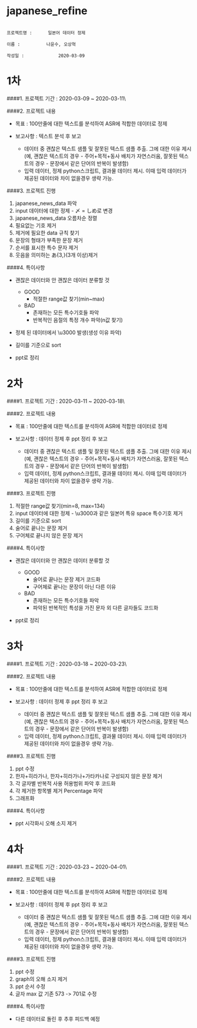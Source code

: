 # japanese_refine

                                                                                 프로젝트명 :      일본어 데이터 정제
                                                                                       이름 :          나윤수, 오상혁
                                                                                     작성일 :             2020-03-09
                                                                                     

1차
=======================================================
####1. 프로젝트 기간 : 2020-03-09 ~ 2020-03-11\

####2. 프로젝트 내용
  * 목표 : 100만줄에 대한 텍스트를 분석하여 ASR에 적합한 데이터로 정제
  
  * 보고사항 : 텍스트 분석 후 보고
    - 데이터 중 괜찮은 텍스트 샘플 및 잘못된 텍스트 샘플 추출. 그에 대한 이유 제시
      (예, 괜찮은 텍스트의 경우 - 주어+목적+동사 배치가 자연스러움, 잘못된 텍스트의 경우 -  문장에서 같은 단어의 반복이 발생함) 
    - 입력 데이터, 정제 python스크립트, 결과물 데이터 제시. 이때 입력 데이터가 제공된 데이터와 차이 없을경우 생략 가능. 

####3. 프로젝트 진행
  1. japanese_news_data 파악
  2. input 데이터에 대한 정제
    - 〆 = しめ로 변경
  3. japanese_news_data 오름차순 정렬
  4. 필요없는 기호 제거
  5. 제거에 필요한 data 규칙 찾기
  6. 문장의 형태가 부족한 문장 제거
  7. 순서를 표시한 특수 문자 제거
  8. 웃음을 의미하는 あ{3,}(3개 이상)제거

####4. 특이사항
  * 괜찮은 데이터와 안 괜찮은 데이터 분류할 것
    * GOOD
      * 적절한 range값 찾기(min~max)
    * BAD
      * 존재하는 모든 특수기호들 파악
      * 반복적인 음절의 특정 개수 파악(n값 찾기)
  
  * 정제 된 데이터에서 \u3000 발생(생성 이유 파악)
  * 길이를 기준으로 sort
  * ppt로 정리
  

2차
=======================================================
####1. 프로젝트 기간 : 2020-03-11 ~ 2020-03-18\

####2. 프로젝트 내용
  * 목표 : 100만줄에 대한 텍스트를 분석하여 ASR에 적합한 데이터로 정제
  
  * 보고사항 : 데이터 정제 후 ppt 정리 후 보고
    - 데이터 중 괜찮은 텍스트 샘플 및 잘못된 텍스트 샘플 추출. 그에 대한 이유 제시
      (예, 괜찮은 텍스트의 경우 - 주어+목적+동사 배치가 자연스러움, 잘못된 텍스트의 경우 -  문장에서 같은 단어의 반복이 발생함) 
    - 입력 데이터, 정제 python스크립트, 결과물 데이터 제시. 이때 입력 데이터가 제공된 데이터와 차이 없을경우 생략 가능. 

####3. 프로젝트 진행
  1. 적절한 range값 찾기(min=8, max=134)
  2. input 데이터에 대한 정제
    - \u3000과 같은 일본어 특유 space 특수기호 제거
  3. 길이를 기준으로 sort
  4. 술어로 끝나는 문장 제거
  5. 구어체로 끝나지 않은 문장 제거

####4. 특이사항
  * 괜찮은 데이터와 안 괜찮은 데이터 분류할 것
    * GOOD
      * 술어로 끝나는 문장 제거 코드화
      * 구어체로 끝나는 문장이 아닌 다른 이유
    * BAD
      * 존재하는 모든 특수기호들 파악
      * 파악된 반복적인 특성을 가진 문자 외 다른 글자들도 코드화   
  
  * ppt로 정리

3차
=======================================================
####1. 프로젝트 기간 : 2020-03-18 ~ 2020-03-23\

####2. 프로젝트 내용
  * 목표 : 100만줄에 대한 텍스트를 분석하여 ASR에 적합한 데이터로 정제
  
  * 보고사항 : 데이터 정제 후 ppt 정리 후 보고
    - 데이터 중 괜찮은 텍스트 샘플 및 잘못된 텍스트 샘플 추출. 그에 대한 이유 제시
      (예, 괜찮은 텍스트의 경우 - 주어+목적+동사 배치가 자연스러움, 잘못된 텍스트의 경우 -  문장에서 같은 단어의 반복이 발생함) 
    - 입력 데이터, 정제 python스크립트, 결과물 데이터 제시. 이때 입력 데이터가 제공된 데이터와 차이 없을경우 생략 가능. 

####3. 프로젝트 진행
  1. ppt 수정
  2. 한자+히라가나, 한자+히라가나+가타카나로 구성되지 않은 문장 제거
  3. 각 글자별 반복적 사용 허용범위 파악 후 코드화
  4. 각 제거한 항목별 제거 Percentage 파악
  5. 그래프화

####4. 특이사항
  * ppt 시각화시 오해 소지 제거
  
4차
=======================================================
####1. 프로젝트 기간 : 2020-03-23 ~ 2020-04-01\

####2. 프로젝트 내용
  * 목표 : 100만줄에 대한 텍스트를 분석하여 ASR에 적합한 데이터로 정제
  
  * 보고사항 : 데이터 정제 후 ppt 정리 후 보고
    - 데이터 중 괜찮은 텍스트 샘플 및 잘못된 텍스트 샘플 추출. 그에 대한 이유 제시
      (예, 괜찮은 텍스트의 경우 - 주어+목적+동사 배치가 자연스러움, 잘못된 텍스트의 경우 -  문장에서 같은 단어의 반복이 발생함) 
    - 입력 데이터, 정제 python스크립트, 결과물 데이터 제시. 이때 입력 데이터가 제공된 데이터와 차이 없을경우 생략 가능. 

####3. 프로젝트 진행
  1. ppt 수정
  2. graph의 오해 소지 제거
  3. ppt 순서 수정
  4. 글자 max 값 기존 573 -> 701로 수정
  
####4. 특이사항
  * 다른 데이터로 돌린 후 추후 피드백 예정
